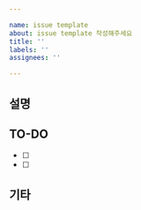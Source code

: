 ```yaml
---

name: issue template
about: issue template 작성해주세요
title: ''
labels: ''
assignees: ''

---
```


## 설명

## TO-DO

- [ ]
- [ ]

## 기타
